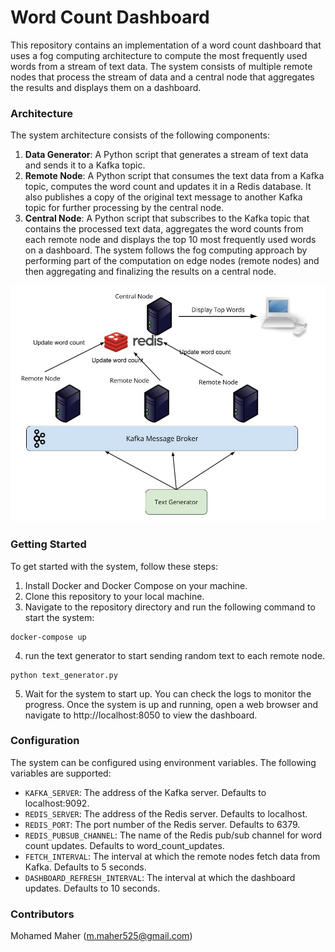 # Word Count Dashboard

This repository contains an implementation of a word count dashboard that uses a fog computing architecture to compute the most frequently used words from a stream of text data. The system consists of multiple remote nodes that process the stream of data and a central node that aggregates the results and displays them on a dashboard.

### Architecture
The system architecture consists of the following components:

1. **Data Generator**: A Python script that generates a stream of text data and sends it to a Kafka topic.
2. **Remote Node**: A Python script that consumes the text data from a Kafka topic, computes the word count and updates it in a Redis database. It also publishes a copy of the original text message to another Kafka topic for further processing by the central node.
3. **Central Node**: A Python script that subscribes to the Kafka topic that contains the processed text data, aggregates the word counts from each remote node and displays the top 10 most frequently used words on a dashboard.
The system follows the fog computing approach by performing part of the computation on edge nodes (remote nodes) and then aggregating and finalizing the results on a central node.

![Architecture](arch.jpg)

### Getting Started
To get started with the system, follow these steps:

1. Install Docker and Docker Compose on your machine.
2. Clone this repository to your local machine.
3. Navigate to the repository directory and run the following command to start the system:
```
docker-compose up
```
4. run the text generator to start sending random text to each remote node.
```
python text_generator.py
```
5. Wait for the system to start up. You can check the logs to monitor the progress.
Once the system is up and running, open a web browser and navigate to http://localhost:8050 to view the dashboard.

### Configuration
The system can be configured using environment variables. The following variables are supported:

* ```KAFKA_SERVER```: The address of the Kafka server. Defaults to localhost:9092.
* ```REDIS_SERVER```: The address of the Redis server. Defaults to localhost.
* ```REDIS_PORT```: The port number of the Redis server. Defaults to 6379.
* ```REDIS_PUBSUB_CHANNEL```: The name of the Redis pub/sub channel for word count updates. Defaults to word_count_updates.
* ```FETCH_INTERVAL```: The interval at which the remote nodes fetch data from Kafka. Defaults to 5 seconds.
* ```DASHBOARD_REFRESH_INTERVAL```: The interval at which the dashboard updates. Defaults to 10 seconds.

### Contributors
Mohamed Maher (m.maher525@gmail.com)